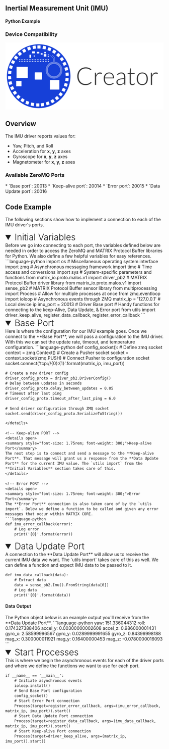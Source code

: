 <h2 style="padding-top:0">Inertial Measurement Unit (IMU)</h2>
<h4 style="padding-top:0">Python Example</h4>

### Device Compatibility
<img class="creator-compatibility-icon" src="/img/creator-icon.svg">

## Overview

The IMU driver reports values for:

* Yaw, Pitch, and Roll
* Acceleration for **x**, **y**, **z** axes
* Gyroscope for **x**, **y**, **z** axes
* Magnetometer for **x**, **y**, **z** axes

<h3 style="padding-top:0">Available ZeroMQ Ports</h3>
* `Base port`: 20013
* `Keep-alive port`: 20014
* `Error port`: 20015
* `Data Update port`: 20016

## Code Example
The following sections show how to implement a connection to each of the IMU driver's ports.

<!-- Initial Variables -->
<details open>
<summary style="font-size: 1.75rem; font-weight: 300;">Initial Variables</summary>
Before we go into connecting to each port, the variables defined below are needed in order to access the ZeroMQ and MATRIX Protocol Buffer libraries for Python. We also define a few helpful variables for easy references.
```language-python
import os # Miscellaneous operating system interface
import zmq # Asynchronous messaging framework
import time # Time access and conversions
import sys # System-specific parameters and functions
from matrix_io.proto.malos.v1 import driver_pb2 # MATRIX Protocol Buffer driver library
from matrix_io.proto.malos.v1 import sense_pb2 # MATRIX Protocol Buffer sensor library
from multiprocessing import Process # Allow for multiple processes at once
from zmq.eventloop import ioloop # Asynchronous events through ZMQ
matrix_ip = '127.0.0.1' # Local device ip
imu_port = 20013 # Driver Base port
# Handy functions for connecting to the keep-Alive, Data Update, & Error port 
from utils import driver_keep_alive, register_data_callback, register_error_callback
```
</details>

<!-- Base PORT -->
<details open>
<summary style="font-size: 1.75rem; font-weight: 300;">Base Port</summary>
Here is where the configuration for our IMU example goes. Once we connect to the **Base Port**, we will pass a configuration to the IMU driver. With this we can set the update rate, timeout, and temperature configuration.
```language-python
def config_socket():
    # Define zmq socket
    context = zmq.Context()
    # Create a Pusher socket
    socket = context.socket(zmq.PUSH)
    # Connect Pusher to configuration socket
    socket.connect('tcp://{0}:{1}'.format(matrix_ip, imu_port))

    # Create a new driver config
    driver_config_proto = driver_pb2.DriverConfig()
    # Delay between updates in seconds
    driver_config_proto.delay_between_updates = 0.05
    # Timeout after last ping
    driver_config_proto.timeout_after_last_ping = 6.0

    # Send driver configuration through ZMQ socket
    socket.send(driver_config_proto.SerializeToString())
```
</details>

<!-- Keep-alive PORT -->
<details open>
<summary style="font-size: 1.75rem; font-weight: 300;">Keep-alive Port</summary>
The next step is to connect and send a message to the **Keep-alive Port**. That message will grant us a response from the **Data Update Port** for the current IMU value. The `utils import` from the **Initial Variables** section takes care of this.
</details>

<!-- Error PORT -->
<details open>
<summary style="font-size: 1.75rem; font-weight: 300;">Error Port</summary>
The **Error Port** connection is also taken care of by the `utils import`. Below we define a function to be called and given any error messages that occur within MATRIX CORE.
```language-python
def imu_error_callback(error):
    # Log error
    print('{0}'.format(error))
```
</details>

<!-- Data Update PORT -->
<details open>
<summary style="font-size: 1.75rem; font-weight: 300;">Data Update Port</summary>
A connection to the **Data Update Port** will allow us to receive the current IMU data we want. The `utils import` takes care of this as well. We can define a function and expect IMU data to be passed to it.

```language-python
def imu_data_callback(data):
    # Extract data
    data = sense_pb2.Imu().FromString(data[0])
    # Log data 
    print('{0}'.format(data))
```
<h4>Data Output</h4>
The Python object below is an example output you'll receive from the **Data Update Port**.
```language-python
yaw: 151.336044312
roll: 0.174327388406
accel_y: 0.00300000002608
accel_z: 0.986000001431
gyro_x: 2.58599996567
gyro_y: 0.0289999991655
gyro_z: 0.84399998188
mag_x: 0.300000011921
mag_y: 0.16400000453
mag_z: -0.0780000016093
```
</details>

<!-- Start Process -->
<details open>
<summary style="font-size: 1.75rem; font-weight: 300;">Start Processes</summary>
This is where we begin the asynchronous events for each of the driver ports and where we define the functions we want to use for each port.

```language-python
if __name__ == '__main__':
    # Initiate asynchronous events
    ioloop.install()
    # Send Base Port configuration 
    config_socket()
    # Start Error Port connection
    Process(target=register_error_callback, args=(imu_error_callback, matrix_ip, imu_port)).start()
    # Start Data Update Port connection
    Process(target=register_data_callback, args=(imu_data_callback, matrix_ip, imu_port)).start()
    # Start Keep-alive Port connection
    Process(target=driver_keep_alive, args=(matrix_ip, imu_port)).start()
```
</details>